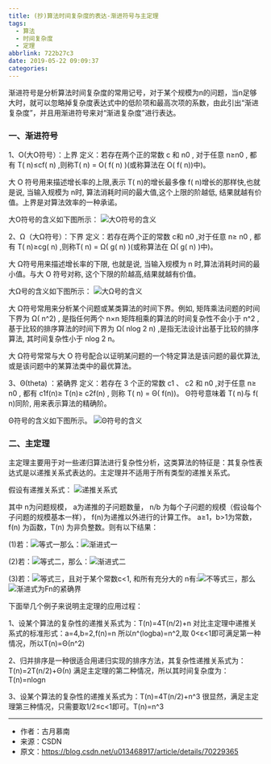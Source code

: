 ```yaml
---
title: (抄)算法时间复杂度的表达-渐进符号与主定理
tags:
  - 算法
  - 时间复杂度
  - 定理
abbrlink: 722b27c3
date: 2019-05-22 09:09:37
categories:
---
```


渐进符号是分析算法时间复杂度的常用记号，对于某个规模为n的问题，当n足够大时，就可以忽略掉复杂度表达式中的低阶项和最高次项的系数，由此引出“渐进复杂度”，并且用渐进符号来对“渐进复杂度”进行表达。

### 一、渐进符号

1、O(大O符号）：上界
定义：若存在两个正的常数 c 和 n0 , 对于任意 n≥n0 , 都有 T( n)≤cf( n) ,则称T( n) = O( f( n) )(或称算法在 O( f( n))中)。

大 O 符号用来描述增长率的上限,表示 T( n)的增长最多像 f( n)增长的那样快,也就是说, 当输入规模为 n时, 算法消耗时间的最大值,这个上限的阶越低, 结果就越有价值。上界是对算法效率的一种承诺。

大O符号的含义如下图所示：
![大O符号的含义](http://qiniu.0x4f5da2.cn/2019052215584876484907.png)

2、Ω（大Ω符号）：下界
定义：若存在两个正的常数 c和 n0 ,对于任意 n≥ n0 , 都有 T( n)≥cg( n) ,则称T( n) = Ω( g( n) )(或称算法在 Ω( g( n) )中)。

大 Ω符号用来描述增长率的下限, 也就是说, 当输入规模为 n 时,算法消耗时间的最小值。与大 O 符号对称, 这个下限的阶越高,结果就越有价值。

大Ω号的含义如下图所示：
![大Ω号的含义](http://qiniu.0x4f5da2.cn/2019052215584876868380.png)

大 Ω符号常用来分析某个问题或某类算法的时间下界。例如, 矩阵乘法问题的时间下界为 Ω( n^2) , 是指任何两个 n×n 矩阵相乘的算法的时间复杂性不会小于 n^2
, 基于比较的排序算法的时间下界为 Ω( nlog 2 n) ,是指无法设计出基于比较的排序算法, 其时间复杂性小于 nlog 2 n。

大 Ω符号常常与大 O 符号配合以证明某问题的一个特定算法是该问题的最优算法,或是该问题中的某算法类中的最优算法。

3、Θ(theta) ：紧确界
定义：若存在 3 个正的常数 c1 、 c2 和 n0 ,对于任意 n≥ n0 , 都有 c1f(n)≥ T(n)≥ c2f(n) , 则称 T( n) = Θ( f(n))。
Θ符号意味着 T( n)与 f( n)同阶, 用来表示算法的精确阶。

Θ符号的含义如下图所示。
![Θ符号的含义](http://qiniu.0x4f5da2.cn/20190522155848770263496.png)

### 二、主定理
主定理主要用于对一些递归算法进行复杂性分析，这类算法的特征是：其复杂性表达式是以递推关系式表达的。主定理并不适用于所有类型的递推关系式。

假设有递推关系式：
![递推关系式](http://qiniu.0x4f5da2.cn/20190522155848772454074.png)

其中 n为问题规模， a为递推的子问题数量， n/b 为每个子问题的规模（假设每个子问题的规模基本一样）， f(n)为递推以外进行的计算工作。
a≥1，b>1为常数，f(n) 为函数，T(n) 为非负整数。则有以下结果：

(1)若：![等式一](http://qiniu.0x4f5da2.cn/20190522155848774110336.png)那么：![渐进式一](http://qiniu.0x4f5da2.cn/20190522155848775620104.png)

(2)若：![等式二](http://qiniu.0x4f5da2.cn/20190522155848776866787.png)，那么：![渐进式二](http://qiniu.0x4f5da2.cn/20190522155848779761775.png)

(3)若：![等式三](http://qiniu.0x4f5da2.cn/20190522155848780987257.png)，且对于某个常数c<1, 和所有充分大的 n有:![不等式三](http://qiniu.0x4f5da2.cn/20190522155848781870147.png)，那么![渐进式为Fn的紧确界](http://qiniu.0x4f5da2.cn/20190522155848782726579.png)

下面举几个例子来说明主定理的应用过程：

1、设某个算法的复杂性的递推关系式为：T(n)=4T(n/2)+n
对比主定理中递推关系式的标准形式：a=4,b=2,f(n)=n
所以n^(logba)=n^2,取 0<ε<1即可满足第一种情况，所以T(n)=Θ(n^2)

2、归并排序是一种很适合用递归实现的排序方法，其复杂性递推关系式为：T(n)=2T(n/2)+Θ(n)
满足主定理的第二种情况，所以其时间复杂度为：T(n)=nlogn

3、设某个算法的复杂性的递推关系式为：T(n)=4T(n/2)+n^3
很显然，满足主定理第三种情况，只需要取1/2≤c<1即可。T(n)=n^3

--------------------- 

- 作者：古月慕南 
- 来源：CSDN 
- 原文：https://blog.csdn.net/u013468917/article/details/70229365 